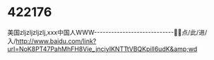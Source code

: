 # 422176
美国zljzljzljzlj,ххх中国人WWW----------------------------🦎🦎点/此/进/入/http://www.baidu.com/link?url=NoK8PT47PahMhFH8Vie_jnciyIKNTTtVBQKpill6udK&amp;wd
